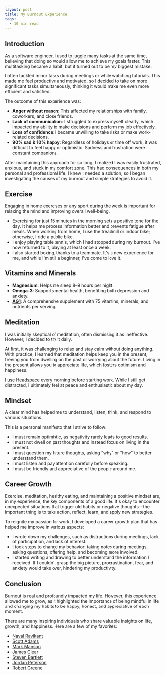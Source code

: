 ```yaml
---
layout: post
title: My Burnout Experience
tags:
  - 10 min read
---
```


## Introduction

As a software engineer, I used to juggle many tasks at the same time, believing that doing so would allow me to achieve my goals faster. This multitasking became a habit, but it turned out to be my biggest mistake.

I often tackled minor tasks during meetings or while watching tutorials. This made me feel productive and motivated, so I decided to take on more significant tasks simultaneously, thinking it would make me even more efficient and satisfied. 

The outcome of this experience was:

- **Anger without reason**: This affected my relationships with family, coworkers, and close friends.
- **Lack of communication**: I struggled to express myself clearly, which impacted my ability to make decisions and perform my job effectively.
- **Loss of confidence**: I became unwilling to take risks or make work-related decisions.
- **90% sad & 10% happy**: Regardless of holidays or time off work, it was difficult to feel happy or optimistic. Sadness and frustration were constant companions.

After maintaining this approach for so long, I realized I was easily frustrated, anxious, and stuck in my comfort zone. This had consequences in both my personal and professional life. I knew I needed a solution, so I began investigating the causes of my burnout and simple strategies to avoid it.

## Exercise

Engaging in home exercises or any sport during the week is important for relaxing the mind and improving overall well-being.

- Exercising for just 15 minutes in the morning sets a positive tone for the day. It helps me process information better and prevents fatigue after meals. When working from home, I use the treadmill or indoor bike; otherwise, I ride a public bike.
- I enjoy playing table tennis, which I had stopped during my burnout. I've now returned to it, playing at least once a week.
- I also started boxing, thanks to a teammate. It's a new experience for me, and while I'm still a beginner, I've come to love it.

## Vitamins and Minerals

- **Magnesium**: Helps me sleep 8–9 hours per night.
- **Omega-3**: Supports mental health, benefiting both depression and anxiety.
- **[AG1](https://drinkag1.com/)**: A comprehensive supplement with 75 vitamins, minerals, and nutrients per serving.

## Meditation

I was initially skeptical of meditation, often dismissing it as ineffective. However, I decided to try it daily.

At first, it was challenging to relax and stay calm without doing anything. With practice, I learned that meditation helps keep you in the present, freeing you from dwelling on the past or worrying about the future. Living in the present allows you to appreciate life, which fosters optimism and happiness.

I use [Headspace](https://www.headspace.com/) every morning before starting work. While I still get distracted, I ultimately feel at peace and enthusiastic about my day.

## Mindset

A clear mind has helped me to understand, listen, think, and respond to various situations.

This is a personal manifesto that I strive to follow:

- I must remain optimistic, as negativity rarely leads to good results.
- I must not dwell on past thoughts and instead focus on living in the present.
- I must question my future thoughts, asking "why" or "how" to better understand them.
- I must listen and pay attention carefully before speaking.
- I must be friendly and appreciative of the people around me.

## Career Growth

Exercise, meditation, healthy eating, and maintaining a positive mindset are, in my experience, the key components of a good life. It's okay to encounter unexpected situations that trigger old habits or negative thoughts—the important thing is to take action, reflect, learn, and apply new strategies.

To reignite my passion for work, I developed a career growth plan that has helped me improve in various aspects:

- I wrote down my challenges, such as distractions during meetings, lack of participation, and lack of interest.
- I took steps to change my behavior: taking notes during meetings, asking questions, offering help, and becoming more involved.
- I started writing and drawing to better understand the information I received. If I couldn't grasp the big picture, procrastination, fear, and anxiety would take over, hindering my productivity.

## Conclusion

Burnout is real and profoundly impacted my life. However, this experience allowed me to grow, as it highlighted the importance of being mindful in life and changing my habits to be happy, honest, and appreciative of each moment.

There are many inspiring individuals who share valuable insights on life, growth, and happiness. Here are a few of my favorites:

- [Naval Ravikant](https://www.navalmanack.com/)
- [Scott Adams](https://www.goodreads.com/book/show/17859574-how-to-fail-at-almost-everything-and-still-win-big)
- [Mark Manson](https://markmanson.net/books/subtle-art)
- [James Clear](https://jamesclear.com/atomic-habits)
- [Steven Bartlett](https://stevenbartlett.com/doac/)
- [Jordan Peterson](https://www.jordanbpeterson.com/)
- [Robert Greene](https://powerseductionandwar.com/)
